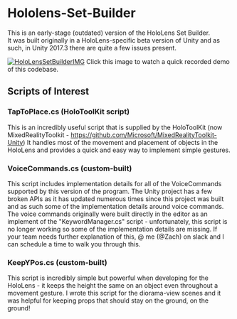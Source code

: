 # Hololens-Set-Builder
This is an early-stage (outdated) version of the HoloLens Set Builder.  
It was built originally in a HoloLens-specific beta version of Unity and as such, in Unity 2017.3 there are quite a few issues present.

[![HoloLensSetBuilderIMG](http://www.nycoc.org/wp-content/uploads/2018/01/hololens-diorama.png)](https://vimeo.com/243945301)
Click this image to watch a quick recorded demo of this codebase.

## Scripts of Interest
### TapToPlace.cs (HoloToolKit script)
This is an incredibly useful script that is supplied by the HoloToolKit (now MixedRealityToolkit - https://github.com/Microsoft/MixedRealityToolkit-Unity)
It handles most of the movement and placement of objects in the HoloLens and provides a quick and easy way to implement simple gestures.

### VoiceCommands.cs (custom-built)
This script includes implementation details for all of the VoiceCommands supported by this version of the program.
The Unity project has a few broken APIs as it has updated numerous times since this project was built and as such some of the implementation details around voice commands.
The voice commands originally were built directly in the editor as an implement of the "KeywordManager.cs" script - unfortunately, this script is no longer working so some of the implementation details are missing.
If your team needs further explanation of this, @ me (@Zach) on slack and I can schedule a time to walk you through this.

### KeepYPos.cs (custom-built)
This script is incredibly simple but powerful when developing for the HoloLens - it keeps the height the same on an object even throughout a movement gesture.
I wrote this script for the diorama-view scenes and it was helpful for keeping props that should stay on the ground, on the ground!


